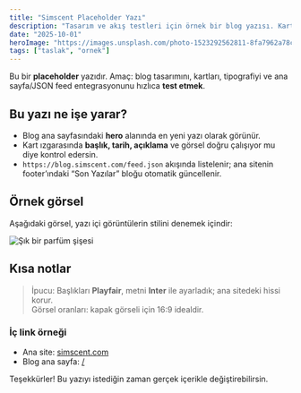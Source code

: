 ```yaml
---
title: "Simscent Placeholder Yazı"
description: "Tasarım ve akış testleri için örnek bir blog yazısı. Kartlar, hero görseli ve feed güncellemeleri bu yazıyla kontrol edilir."
date: "2025-10-01"
heroImage: "https://images.unsplash.com/photo-1523292562811-8fa7962a78c8?q=80&w=1200&auto=format&fit=crop"
tags: ["taslak", "ornek"]
---
```


Bu bir **placeholder** yazıdır. Amaç: blog tasarımını, kartları, tipografiyi ve ana sayfa/JSON feed entegrasyonunu hızlıca **test etmek**.

## Bu yazı ne işe yarar?
- Blog ana sayfasındaki **hero** alanında en yeni yazı olarak görünür.
- Kart ızgarasında **başlık, tarih, açıklama** ve görsel doğru çalışıyor mu diye kontrol edersin.
- `https://blog.simscent.com/feed.json` akışında listelenir; ana sitenin footer’ındaki “Son Yazılar” bloğu otomatik güncellenir.

## Örnek görsel
Aşağıdaki görsel, yazı içi görüntülerin stilini denemek içindir:

![Şık bir parfüm şişesi](https://images.unsplash.com/photo-1617839400561-d55457a29da2?q=80&w=1200&auto=format&fit=crop)

## Kısa notlar
> İpucu: Başlıkları **Playfair**, metni **Inter** ile ayarladık; ana sitedeki hissi korur.  
> Görsel oranları: kapak görseli için 16:9 idealdir.

### İç link örneği
- Ana site: [simscent.com](https://www.simscent.com/)
- Blog ana sayfa: [/](../)

Teşekkürler! Bu yazıyı istediğin zaman gerçek içerikle değiştirebilirsin.
